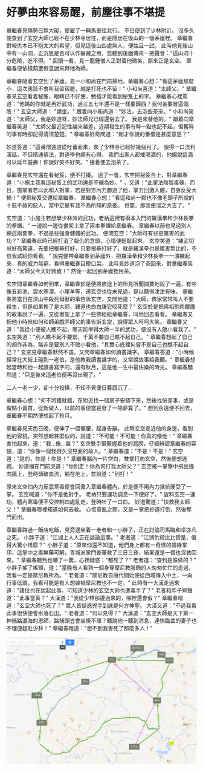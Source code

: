 # 好夢由來容易醒，前塵往事不堪提

章繼春見傷勢已無大礙，便雇了一輛馬車往北行。 不日便到了少林附近。 沒多久便查到了玄空大師已經不在少林寺居住，而是隱居在後山的一個茅廬裡。 章繼春對報仇本已不抱太大的希望，但見這後山四處無人，便姑且一試。 此時他見後山中有一山洞，正沉思是否可以作躲藏之用，忽聽到後面傳來一把聲音："這山洞十分危險，進不得。" 回頭一看，見一龍鍾僧人正對着他微笑，原來正是玄空。 章繼春便依樣葫蘆假意說來拜他為師。

章繼春隨着玄空到了茅廬，見一小和尚在門前掃地，章繼春心想："看這茅廬那麼小，這次應該不會叫我留宿罷，就是打死也不留！" 小和尚喜道："太師父。" 章繼春見玄空看着秘笈，眼睛已不好使，勉強才能看到秘笈上的字。 章繼春心裡罵道："他媽的你就是再好武功，過三五七年還不是一樣要歸西？我何苦要冒這個險！" 玄空大師道： "請坐。" 跟着向小和尚道："妙法，去泡些茶來。" 小和尚笑道："太師父，我是妙道呀，妙法師兄已經還俗去了。 我是來替他的。" 跟着向章繼春笑道："太師父最近記性越來越差，近期發生的事有時一點也記不起，但舊時的事有時卻記得清清楚楚。" 章繼春好奇問道："剛才你說的番僧是甚麼意思？"

妙道答道："這番僧遠道從吐蕃而來，來了少林寺已經好幾個月了。 說得一口流利漢話，不但精通佛法，對道學也頗有心得。 我們出家人都戒喝酒的，他偏說這酒可以延年益壽！你說好笑不好笑。" 接着便去泡茶了。

章繼春見玄空還在看秘笈，便不打擾。 過了一會，玄空把秘笈合上，對章繼春道："小施主我看這秘笈上的武功還是不練為妙。" ，又道："此掌法陰狠毒辣，而且，施掌者若以此和人對掌，若是對方內力勝過了他，掌力回激入體，自身反受大禍！" 便把秘笈交還給章繼春。 章繼春心想："看這和尚一點也不像老頭子所說的十惡不赦的惡人，當中定是有我不為所知的原委。 也罷，那我便溜之大吉了。"

玄空道："小施主若想學少林派的武功，老衲這裡有兩本入門的羅漢拳和少林長拳的拳譜。" 一邊說一邊從書架上拿了兩本拳譜給章繼春。 章繼春以前也見過別人練這兩套拳，不過是些強身健體的武功。 便問玄空："大師可有些更厲害的武功？" 章繼春此時已經打消了報仇的念頭，心情便輕鬆起來。 玄空笑道："練武切忌好高騖遠，先要把根基打好，只要根基打好了，就是羅漢拳也是厲害無比的，不信我試給你看看。" 說完便帶章繼春到茅廬外，把羅漢拳和少林長拳一一演練起來，真的威力無窮，看得章繼春目瞪口呆。 此時見妙道泡了茶回來，對章繼春笑道："太師父今天好興致！" 然後一起回到茅廬裡用茶。

玄空問章繼春如何到來，章繼春於是便將旅途上的所見所聞摘要地說了一遍，有些像五彩池、碧水寒潭、小尾羊等，連玄空也從未見過，是以聽得津津有味。 章繼春將當日在深山中殺死母獸的事告訴玄空，又問他道："大師，佛家常常叫人不要殺生，但是如果換了是大師，難道也白白讓它咬死麼？" 玄空於是把佛祖割肉餵鷹的故事說了一遍，又從書架上拿了一些佛經給章繼春，叫他回去看看。 章繼春又把他小時候如何和師弟戲弄師父的事告訴玄空，說得眾人呵呵大笑。 章繼春又道："我從小便被人瞧不起，哪天能學得大師一半的武功，便沒有人敢小看我了。" 玄空笑道："別人瞧不起不要緊，千萬不要自己瞧不起自己。" 章繼春想起了自己的胡作非為，無非是要別人不敢小看他，"其實心底裡何嘗不是自己也瞧不起自己？" 玄空見章繼春默然不語，又問章繼春如何讀書識字。 章繼春答道："小時候經常在大街上碰到一老伯，是他教我讀書識字的，又常說故事給我聽。" 章繼春想起當時和他一起讀書寫字的，還有秋月，這是他一生中最快樂的時光。 章繼春黯然道："只是後來這老伯便再沒出現了。"

二人一老一少，卻十分投緣，不知不覺便日暮西沉了...

章繼春心想："何不將錯就錯，在附近找一個房子安頓下來，然後找份差事，或是做點小賣買，從新做人，以前的事便當是發了一場夢算了。" 想到永遠便不回去，章繼春不期然便想起了秋月。

章繼春見天色已晚，便伸了一個懶腰，起身告辭。 此時玄空走近他的身邊，看到他的容貌，突然想起甚麼似的，說道："不可能！不可能！你真的像他！" 章繼春害怕起來，道："我...像...誰？" 玄空雙手緊緊握着他的肩膀，仔細辨認章繼春的容貌，道："你像一個我很久沒見面的故人。" 章繼春道："不是！不是！" 玄空道："是的，你是！你是！" 章繼春腦內一片空白，雙掌打向玄空，然後便想逃跑。 妙道擋在門前哭道："你別走！你為何打我太師父？" 玄空被一掌擊中飛出撞向牆上，登時頭破血流，躺在地上，並說道："別打！"

原來玄空怕內力反震寒毒便會回激入章繼春體內，於是便不用內力抵抗硬受了一掌。 玄空喊道："你不是他對手。 老衲只要運功調息一下便好了。" 豈料玄空一運功，體內寒毒便不受控制四處亂走，登時吐了一口血。 妙道驚道："快救我太師父！" 章繼春哪裡知道如何去救。 心慌意亂之際，又是一掌把妙道打倒，然後奪門而出。

章繼春路過一飯店吃飯，見旁邊坐着一老者和一小胖子，正在討論司馬臨和卓亦凡之死。 小胖子道："江湖上人人正在談論這事。" 老者道："江湖仇殺比比皆是，值得大驚小怪麼？" 小胖子道："原來你還不知道，他們身上都有一奇怪的碧綠掌印，這掌中之毒無藥可解，青城派掌門姜華救了三日三夜，結果還是一個也沒救回來。" 章繼春聽到也嚇了一驚，心裡疑惑："都死了？" 老者道："查到是誰做的？" 小胖子搖了搖頭，道："當晚有人看到一個身穿摩尼教服飾的人匆匆忙忙的走過，我看一定是摩尼教所為。" 老者道："摩尼教自唐代開始便從西域傳入中土，一向行事低調，我看可能是有人想嫁禍摩尼教也不一定。" 此時有一大漢走過來道："諸位也在說起此事，可知道少林的玄空大師也遭毒手了？" 老者和胖子齊聲道："此事當真？" 大漢道："我從少林那邊過來的，哪裡還會假？" 章繼春暗道："玄空大師也死了？" 眾人皆疑惑兇手到底是何方神聖。 大漢又道："不過我看此事很快便會水落石出。" 老者道："何以見得？" 大漢道："玄空大師是天下第一神捕路瀛海的恩師，路捕頭豈會坐視不理？聽說他一聽到消息，連快臨盆的妻子也不理便趕赴少林！" 章繼春暗道："想不到我害死了那麼多人！"

![&#x8DEF;&#x7DDA;&#x5716;](../.gitbook/assets/firefox_2019-05-04_20-53-16.png)

